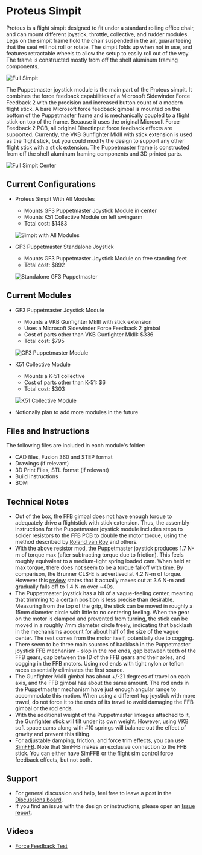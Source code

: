# Proteus Simpit
Proteus is a flight simpit designed to fit under a standard rolling office chair, and can mount different joystick, throttle, collective, and rudder modules. Legs on the simpit frame hold the chair suspended in the air, guaranteeing that the seat will not roll or rotate. The simpit folds up when not in use, and features retractable wheels to allow the setup to easily roll out of the way. The frame is constructed mostly from off the shelf aluminum framing components.

![Full Simpit](Media/full_simpit.png)

The Puppetmaster joystick module is the main part of the Proteus simpit. It combines the force feedback capabilities of a Microsoft Sidewinder Force Feedback 2 with the precision and increased button count of a modern flight stick. A bare Microsoft force feedback gimbal is mounted on the bottom of the Puppetmaster frame and is mechanically coupled to a flight stick on top of the frame. Because it uses the original Microsoft Force Feedback 2 PCB, all original DirectInput force feedback effects are supported. Currently, the VKB Gunfighter MkIII with stick extension is used as the flight stick, but you could modify the design to support any other flight stick with a stick extension. The Puppetmaster frame is constructed from off the shelf aluminum framing components and 3D printed parts.

![Full Simpit Center](Media/full_simpit_center.png)

## Current Configurations
* Proteus Simpit With All Modules
  * Mounts GF3 Puppetmaster Joystick Module in center
  * Mounts K51 Collective Module on left swingarm
  * Total cost: $1483

  ![Simpit with All Modules](Media/simpit_all_modules.png)

* GF3 Puppetmaster Standalone Joystick
  * Mounts GF3 Puppetmaster Joystick Module on free standing feet
  * Total cost: $892

  ![Standalone GF3 Puppetmaster](Media/standalone_gf3_puppetmaster.png)

## Current Modules
* GF3 Puppetmaster Joystick Module
  * Mounts a VKB Gunfighter MkIII with stick extension
  * Uses a Microsoft Sidewinder Force Feedback 2 gimbal
  * Cost of parts other than VKB Gunfighter MkIII: $336
  * Total cost: $795

  ![GF3 Puppetmaster Module](Media/gf3_puppetmaster_module.png)

* K51 Collective Module
  * Mounts a K-51 collective
  * Cost of parts other than K-51: $6
  * Total cost: $303

  ![K51 Collective Module](Media/k51_module.png)

* Notionally plan to add more modules in the future

## Files and Instructions
The following files are included in each module's folder:
* CAD files, Fusion 360 and STEP format
* Drawings (if relevant)
* 3D Print Files, STL format (if relevant)
* Build instructions
* BOM

## Technical Notes
* Out of the box, the FFB gimbal does not have enough torque to adequately drive a flightstick with stick extension. Thus, the assembly instructions for the Puppetmaster joystick module includes steps to solder resistors to the FFB PCB to double the motor torque, using the method described by [Roland van Roy](http://www.simprojects.nl/ms_siderwinder_ff2_hack.htm) and others.
* With the above resistor mod, the Puppetmaster joystick produces 1.7 N-m of torque max (after subtracting torque due to friction). This feels roughly equivalent to a medium-light spring loaded cam. When held at max torque, there does not seem to be a torque falloff with time. By comparison, the Brunner CLS-E is advertised at 4.2 N-m of torque. However this [review](https://www.reddit.com/r/hoggit/comments/hu4uif/comment/fylmze2/?utm_source=share&utm_medium=web2x&context=3) states that it actually maxes out at 3.6 N-m and gradually falls off to 1.4 N-m over ~40s.
* The Puppetmaster joystick has a bit of a vague-feeling center, meaning that trimming to a certain position is less precise than desirable. Measuring from the top of the grip, the stick can be moved in roughly a 15mm diameter circle with little to no centering feeling. When the gear on the motor is clamped and prevented from turning, the stick can be moved in a roughly 7mm diameter circle freely, indicating that backlash in the mechanisms account for about half of the size of the vague center. The rest comes from the motor itself, potentially due to cogging.
* There seem to be three main sources of backlash in the Puppetmaster joystick FFB mechanism - slop in the rod ends, gap between teeth of the FFB gears, gap between the ID of the FFB gears and their axles, and cogging in the FFB motors. Using rod ends with tight nylon or teflon races essentially eliminates the first source.
* The Gunfighter MkIII gimbal has about +/-21 degrees of travel on each axis, and the FFB gimbal has about the same amount. The rod ends in the Puppetmaster mechanism have just enough angular range to accommodate this motion. When using a different top joystick with more travel, do not force it to the ends of its travel to avoid damaging the FFB gimbal or the rod ends.
* With the additional weight of the Puppetmaster linkages attached to it, the Gunfighter stick will tilt under its own weight. However, using VKB soft space cams along with #10 springs will balance out the effect of gravity and prevent this tilting.
* For adjustable damping, friction, and force trim effects, you can use [SimFFB](https://github.com/joeyjojojunior/simFFB). Note that SimFFB makes an exclusive connection to the FFB stick. You can either have SimFFB or the flight sim control force feedback effects, but not both.

## Support
* For general discussion and help, feel free to leave a post in the [Discussions board](https://github.com/aurism/proteus-simpit/discussions).
* If you find an issue with the design or instructions, please open an [Issue report](https://github.com/aurism/proteus-simpit/issues).

## Videos
* [Force Feedback Test](https://youtu.be/MUK2omoil2U)
